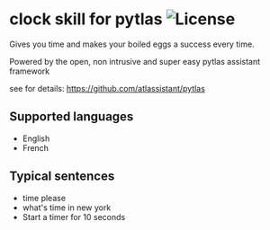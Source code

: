 clock skill for pytlas ![License]( https://img.shields.io/badge/License-GPL%20v3-blue.svg)
===============================

Gives you time and makes your boiled eggs a success every time.

Powered by the open, non intrusive and super easy pytlas assistant framework 

see for details: https://github.com/atlassistant/pytlas

Supported languages
-------------------
- English
- French

Typical sentences
-----------------
- time please
- what's time in new york
- Start a timer for 10 seconds

